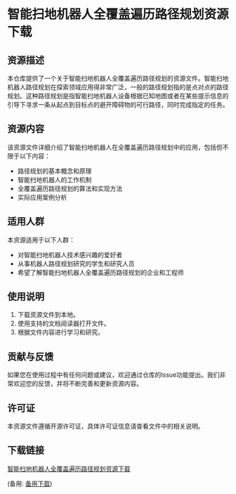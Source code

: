 # 智能扫地机器人全覆盖遍历路径规划资源下载

## 资源描述

本仓库提供了一个关于智能扫地机器人全覆盖遍历路径规划的资源文件。智能扫地机器人路径规划在探索领域应用得非常广泛，一般的路径规划指的是点对点的路径规划。这种路径规划是指智能扫地机器人设备根据已知地图或者在某些提示信息的引导下寻求一条从起点到目标点的避开障碍物的可行路径，同时完成指定的任务。

## 资源内容

该资源文件详细介绍了智能扫地机器人在全覆盖遍历路径规划中的应用，包括但不限于以下内容：

- 路径规划的基本概念和原理
- 智能扫地机器人的工作机制
- 全覆盖遍历路径规划的算法和实现方法
- 实际应用案例分析

## 适用人群

本资源适用于以下人群：

- 对智能扫地机器人技术感兴趣的爱好者
- 从事机器人路径规划研究的学生和研究人员
- 希望了解智能扫地机器人全覆盖遍历路径规划的企业和工程师

## 使用说明

1. 下载资源文件到本地。
2. 使用支持的文档阅读器打开文件。
3. 根据文件内容进行学习和研究。

## 贡献与反馈

如果您在使用过程中有任何问题或建议，欢迎通过仓库的Issue功能提出。我们非常欢迎您的反馈，并将不断完善和更新资源内容。

## 许可证

本资源文件遵循开源许可证，具体许可证信息请查看文件中的相关说明。

## 下载链接
[智能扫地机器人全覆盖遍历路径规划资源下载](https://pan.quark.cn/s/28a2c44beb80) 

(备用: [备用下载](https://pan.baidu.com/s/1hTV4Hs4GMHsyW3JqfYirNg?pwd=1234))
